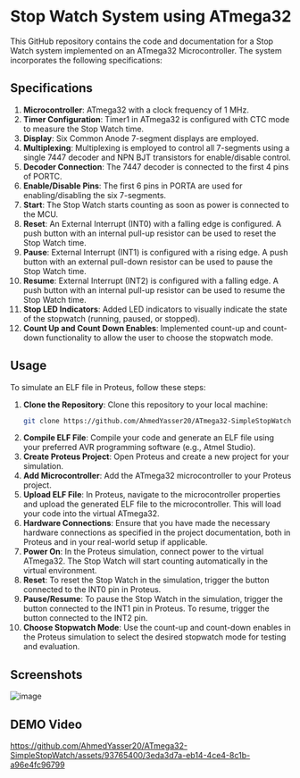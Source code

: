 # Stop Watch System using ATmega32

This GitHub repository contains the code and documentation for a Stop Watch system implemented on an ATmega32 Microcontroller. The system incorporates the following specifications:

## Specifications

1. **Microcontroller**: ATmega32 with a clock frequency of 1 MHz.
2. **Timer Configuration**: Timer1 in ATmega32 is configured with CTC mode to measure the Stop Watch time.
3. **Display**: Six Common Anode 7-segment displays are employed.
4. **Multiplexing**: Multiplexing is employed to control all 7-segments using a single 7447 decoder and NPN BJT transistors for enable/disable control.
5. **Decoder Connection**: The 7447 decoder is connected to the first 4 pins of PORTC.
6. **Enable/Disable Pins**: The first 6 pins in PORTA are used for enabling/disabling the six 7-segments.
7. **Start**: The Stop Watch starts counting as soon as power is connected to the MCU.
8. **Reset**: An External Interrupt (INT0) with a falling edge is configured. A push button with an internal pull-up resistor can be used to reset the Stop Watch time.
9. **Pause**: External Interrupt (INT1) is configured with a rising edge. A push button with an external pull-down resistor can be used to pause the Stop Watch time.
10. **Resume**: External Interrupt (INT2) is configured with a falling edge. A push button with an internal pull-up resistor can be used to resume the Stop Watch time.
11. **Stop LED Indicators**: Added LED indicators to visually indicate the state of the stopwatch (running, paused, or stopped).
12. **Count Up and Count Down Enables**: Implemented count-up and count-down functionality to allow the user to choose the stopwatch mode.

## Usage

To simulate an ELF file in Proteus, follow these steps:
1. **Clone the Repository**: Clone this repository to your local machine:
    ```bash
    git clone https://github.com/AhmedYasser20/ATmega32-SimpleStopWatch.git
    ```
2. **Compile ELF File**: Compile your code and generate an ELF file using your preferred AVR programming software (e.g., Atmel Studio).
3. **Create Proteus Project**: Open Proteus and create a new project for your simulation.
4. **Add Microcontroller**: Add the ATmega32 microcontroller to your Proteus project.
5. **Upload ELF File**: In Proteus, navigate to the microcontroller properties and upload the generated ELF file to the microcontroller. This will load your code into the virtual ATmega32.
6. **Hardware Connections**: Ensure that you have made the necessary hardware connections as specified in the project documentation, both in Proteus and in your real-world setup if applicable.
7. **Power On**: In the Proteus simulation, connect power to the virtual ATmega32. The Stop Watch will start counting automatically in the virtual environment.
8. **Reset**: To reset the Stop Watch in the simulation, trigger the button connected to the INT0 pin in Proteus.
9. **Pause/Resume**: To pause the Stop Watch in the simulation, trigger the button connected to the INT1 pin in Proteus. To resume, trigger the button connected to the INT2 pin.
10. **Choose Stopwatch Mode**: Use the count-up and count-down enables in the Proteus simulation to select the desired stopwatch mode for testing and evaluation.

## Screenshots
![image](https://github.com/AhmedYasser20/ATmega32-SimpleStopWatch/assets/93765400/700cef15-298b-4691-9d37-860c2732dd53)

## DEMO Video
https://github.com/AhmedYasser20/ATmega32-SimpleStopWatch/assets/93765400/3eda3d7a-eb14-4ce4-8c1b-a96e4fc96799




